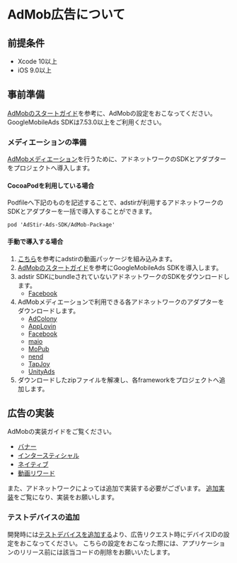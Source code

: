 # AdMob広告について

## 前提条件

* Xcode 10以上
* iOS 9.0以上

## 事前準備

[AdMobのスタートガイド](https://developers.google.com/admob/ios/quick-start?hl=ja)を参考に、AdMobの設定をおこなってください。
GoogleMobileAds SDKは7.53.0以上をご利用ください。

### メディエーションの準備

[AdMobメディエーション](https://developers.google.com/admob/ios/mediate?hl=ja)を行うために、アドネットワークのSDKとアダプターをプロジェクトへ導入します。

#### CocoaPodを利用している場合
Podfileへ下記のものを記述することで、adstirが利用するアドネットワークのSDKとアダプターを一括で導入することができます。

```
pod 'AdStir-Ads-SDK/AdMob-Package'
```

#### 手動で導入する場合

1. [こちら](../adstir/init/manual_integration.md#sdkの手動組み込み)を参考にadstirの動画パッケージを組み込みます。
1. [AdMobのスタートガイド](https://developers.google.com/admob/ios/quick-start?hl=ja#manual_download)を参考にGoogleMobileAds SDKを導入します。
1. adstir SDKにbundleされていないアドネットワークのSDKをダウンロードします。
    * [Facebook](https://origincache.facebook.com/developers/resources/?id=FBAudienceNetwork-5.6.0.zip)
1. AdMobメディエーションで利用できる各アドネットワークのアダプターをダウンロードします。
    * [AdColony](https://google.bintray.com/mobile-ads-adapters-ios/AdColonyAdapter/4.1.2.0/AdColonyAdapter-4.1.2.0.zip)
    * [AppLovin](https://google.bintray.com/mobile-ads-adapters-ios/AppLovinAdapter/6.10.1.0/AppLovinAdapter-6.10.1.0.zip)
    * [Facebook](https://google.bintray.com/mobile-ads-adapters-ios/FacebookAdapter/5.6.0.0/FacebookAdapter-5.6.0.0.zip)
    * [maio](https://google.bintray.com/mobile-ads-adapters-ios/MaioAdapter/1.5.1.0/MaioAdapter-1.5.1.0.zip)
    * [MoPub](https://google.bintray.com/mobile-ads-adapters-ios/MoPubAdapter/5.10.0.0/MoPubAdapter-5.10.0.0.zip)
    * [nend](https://google.bintray.com/mobile-ads-adapters-ios/NendAdapter/5.3.0.0/NendAdapter-5.3.0.0.zip)
    * [TapJoy](https://google.bintray.com/mobile-ads-adapters-ios/TapjoyAdapter/12.3.4.0/TapjoyAdapter-12.3.4.0.zip)
    * [UnityAds](https://google.bintray.com/mobile-ads-adapters-ios/UnityAdapter/3.3.0.0/UnityAdapter-3.3.0.0.zip)
1. ダウンロードしたzipファイルを解凍し、各frameworkをプロジェクトへ追加します。

## 広告の実装

AdMobの実装ガイドをご覧ください。

* [バナー](https://developers.google.com/admob/ios/banner?hl=ja)
* [インタースティシャル](https://developers.google.com/admob/ios/interstitial?hl=ja)
* [ネイティブ](https://developers.google.com/admob/ios/native/start?hl=ja)
* [動画リワード](https://developers.google.com/admob/ios/rewarded-ads?hl=ja)

また、アドネットワークによっては追加で実装する必要がございます。
[追加実装](network.md#追加実装)をご覧になり、実装をお願いします。

### テストデバイスの追加

開発時には[テストデバイスを追加する](https://developers.google.com/admob/ios/test-ads#add_your_test_device)より、広告リクエスト時にデバイスIDの設定をおこなってください。
こちらの設定をおこなった際には、アプリケーションのリリース前には該当コードの削除をお願いいたします。
